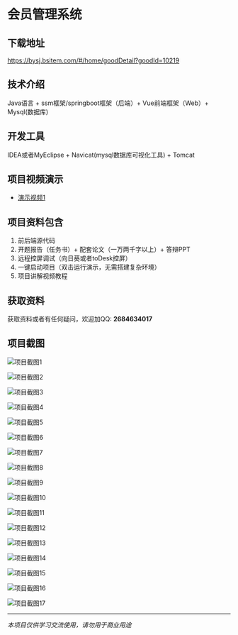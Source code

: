 # 会员管理系统

## 下载地址
https://bysj.bsitem.com/#/home/goodDetail?goodId=10219

## 技术介绍
Java语言 + ssm框架/springboot框架（后端）+ Vue前端框架（Web）+ Mysql(数据库)

## 开发工具
IDEA或者MyEclipse + Navicat(mysql数据库可视化工具) + Tomcat

## 项目视频演示
- [演示视频1](https://graduation-images.oss-cn-beijing.aliyuncs.com/videos/828%E5%A5%97ssm%E5%BD%95%E5%83%8F/10219_ssm062%E4%BC%9A%E5%91%98%E7%AE%A1%E7%90%86%E7%B3%BB%E7%BB%9F%E5%BD%95%E5%83%8F.mp4)

## 项目资料包含
1. 前后端源代码
2. 开题报告（任务书）+ 配套论文（一万两千字以上）+ 答辩PPT
3. 远程控屏调试（向日葵或者toDesk控屏）
4. 一键启动项目（双击运行演示，无需搭建复杂环境）
5. 项目讲解视频教程

## 获取资料
获取资料或者有任何疑问，欢迎加QQ: **2684634017**

## 项目截图
![项目截图1](https://graduation-images.oss-cn-beijing.aliyuncs.com/图片/10219/毕设论坛项目主图.jpg)

![项目截图2](https://graduation-images.oss-cn-beijing.aliyuncs.com/图片/10219/1.png)

![项目截图3](https://graduation-images.oss-cn-beijing.aliyuncs.com/图片/10219/2.png)

![项目截图4](https://graduation-images.oss-cn-beijing.aliyuncs.com/图片/10219/3.png)

![项目截图5](https://graduation-images.oss-cn-beijing.aliyuncs.com/图片/10219/4.png)

![项目截图6](https://graduation-images.oss-cn-beijing.aliyuncs.com/图片/10219/5.png)

![项目截图7](https://graduation-images.oss-cn-beijing.aliyuncs.com/图片/10219/6.png)

![项目截图8](https://graduation-images.oss-cn-beijing.aliyuncs.com/图片/10219/7.png)

![项目截图9](https://graduation-images.oss-cn-beijing.aliyuncs.com/图片/10219/8.png)

![项目截图10](https://graduation-images.oss-cn-beijing.aliyuncs.com/图片/10219/9.png)

![项目截图11](https://graduation-images.oss-cn-beijing.aliyuncs.com/图片/10219/10.png)

![项目截图12](https://graduation-images.oss-cn-beijing.aliyuncs.com/图片/10219/11.png)

![项目截图13](https://graduation-images.oss-cn-beijing.aliyuncs.com/图片/10219/12.png)

![项目截图14](https://graduation-images.oss-cn-beijing.aliyuncs.com/图片/10219/13.png)

![项目截图15](https://graduation-images.oss-cn-beijing.aliyuncs.com/图片/10219/14.png)

![项目截图16](https://graduation-images.oss-cn-beijing.aliyuncs.com/图片/10219/15.png)

![项目截图17](https://graduation-images.oss-cn-beijing.aliyuncs.com/图片/10219/16.png)

---
*本项目仅供学习交流使用，请勿用于商业用途*
